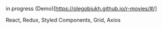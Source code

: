 in progress
(Demo)[https://olegobiukh.github.io/r-movies/#/]

React, Redux, Styled Components, Grid, Axios
